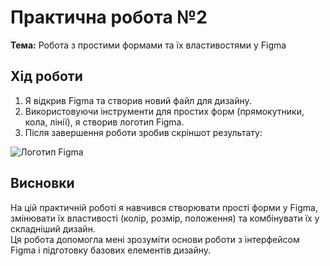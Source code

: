# Практична робота №2
**Тема:** Робота з простими формами та їх властивостями у Figma

## Хід роботи
1. Я відкрив Figma та створив новий файл для дизайну.  
2. Використовуючи інструменти для простих форм (прямокутники, кола, лінії), я створив логотип Figma.  
3. Після завершення роботи зробив скріншот результату:

![Логотип Figma](figma_logo.png)

## Висновки
На цій практичній роботі я навчився створювати прості форми у Figma, змінювати їх властивості (колір, розмір, положення) та комбінувати їх у складніший дизайн.  
Ця робота допомогла мені зрозуміти основи роботи з інтерфейсом Figma і підготовку базових елементів дизайну.


